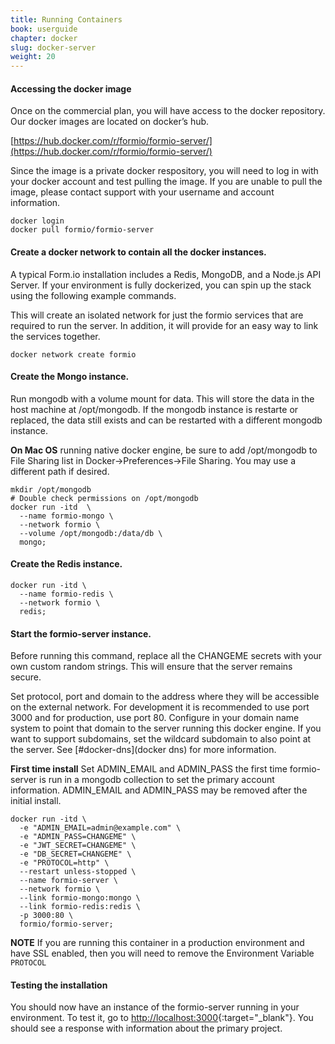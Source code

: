 ```yaml
---
title: Running Containers
book: userguide
chapter: docker
slug: docker-server
weight: 20
---
```

#### Accessing the docker image
Once on the commercial plan, you will have access to the docker repository. Our docker images are located on docker’s hub.

[https://hub.docker.com/r/formio/formio-server/](https://hub.docker.com/r/formio/formio-server/)

Since the image is a private docker respository, you will need to log in with your docker account and test pulling the image. If you are unable to pull the image, please contact support with your username and account information.

    docker login
    docker pull formio/formio-server

#### Create a docker network to contain all the docker instances.
A typical Form.io installation includes a Redis, MongoDB, and a Node.js API Server. If your environment is fully dockerized, you can spin up the stack using the following example commands.

This will create an isolated network for just the formio services that are required to run the server. In addition, it will provide for an easy way to link the services together.

    docker network create formio

#### Create the Mongo instance.
Run mongodb with a volume mount for data. This will store the data in the host machine at /opt/mongodb. If the mongodb instance is restarte or replaced, the data still exists and can be restarted with a different mongodb instance.

**On Mac OS** running native docker engine, be sure to add /opt/mongodb to File Sharing list in Docker->Preferences->File Sharing. You may use a different path if desired.

    mkdir /opt/mongodb
    # Double check permissions on /opt/mongodb
    docker run -itd  \
      --name formio-mongo \
      --network formio \
      --volume /opt/mongodb:/data/db \
      mongo;

#### Create the Redis instance.

    docker run -itd \
      --name formio-redis \
      --network formio \
      redis;

#### Start the formio-server instance.
Before running this command, replace all the CHANGEME secrets with your own custom random strings. This will ensure that the server remains secure.

Set protocol, port and domain to the address where they will be accessible on the external network. For development it is recommended to use port 3000 and for production, use port 80. Configure in your domain name system to point that domain to the server running this docker engine. If you want to support subdomains, set the wildcard subdomain to also point at the server. See [#docker-dns](docker dns) for more information.

**First time install**
Set ADMIN_EMAIL and ADMIN_PASS the first time formio-server is run in a mongodb collection to set the primary account information.
ADMIN_EMAIL and ADMIN_PASS may be removed after the initial install.

    docker run -itd \
      -e "ADMIN_EMAIL=admin@example.com" \
      -e "ADMIN_PASS=CHANGEME" \
      -e "JWT_SECRET=CHANGEME" \
      -e "DB_SECRET=CHANGEME" \
      -e "PROTOCOL=http" \
      --restart unless-stopped \
      --name formio-server \
      --network formio \
      --link formio-mongo:mongo \
      --link formio-redis:redis \
      -p 3000:80 \
      formio/formio-server;

**NOTE**
If you are running this container in a production environment and have SSL enabled, then you will need to remove the Environment Variable ```PROTOCOL```

#### Testing the installation
You should now have an instance of the formio-server running in your environment. To test it, go to [http://localhost:3000](http://localhost:3000){:target="_blank"}. You should see a response with information about the primary project.
